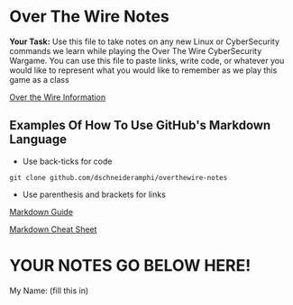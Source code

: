 # Over The Wire Notes

**Your Task:** Use this file to take notes on any new Linux or CyberSecurity commands we learn while playing the Over The Wire CyberSecurity Wargame. You can use this file to paste links, write code, or whatever you would like to represent what you would like to remember as we play this game as a class

[Over the Wire Information](http://overthewire.org/wargames/bandit/bandit0.html)

## Examples Of How To Use GitHub's Markdown Language

- Use back-ticks for code

`git clone github.com/dschneideramphi/overthewire-notes`

- Use parenthesis and brackets for links

[Markdown Guide](https://guides.github.com/features/mastering-markdown/)

[Markdown Cheat Sheet](https://github.com/adam-p/markdown-here/wiki/Markdown-Cheatsheet#links)

# YOUR NOTES GO BELOW HERE!

My Name: (fill this in)
